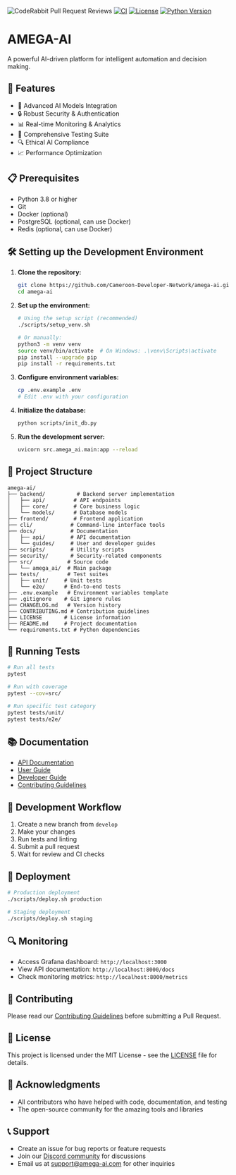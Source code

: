 ![CodeRabbit Pull Request Reviews](https://img.shields.io/coderabbit/prs/github/Cameroon-Developer-Network/amega-ai?utm_source=oss&utm_medium=github&utm_campaign=Cameroon-Developer-Network%2Famega-ai&labelColor=171717&color=FF570A&link=https%3A%2F%2Fcoderabbit.ai&label=CodeRabbit+Reviews)
[![CI](https://github.com/Cameroon-Developer-Network/amega-ai/actions/workflows/ci.yml/badge.svg)](https://github.com/Cameroon-Developer-Network/amega-ai/actions/workflows/ci.yml)
[![License](https://img.shields.io/badge/License-MIT-blue.svg)](LICENSE)
[![Python Version](https://img.shields.io/badge/python-3.8%2B-blue)](https://www.python.org/downloads/)

# AMEGA-AI

A powerful AI-driven platform for intelligent automation and decision making.

## 🚀 Features

- 🤖 Advanced AI Models Integration
- 🔒 Robust Security & Authentication
- 📊 Real-time Monitoring & Analytics
- 🧪 Comprehensive Testing Suite
- 🔍 Ethical AI Compliance
- 📈 Performance Optimization

## 📋 Prerequisites

- Python 3.8 or higher
- Git
- Docker (optional)
- PostgreSQL (optional, can use Docker)
- Redis (optional, can use Docker)

## 🛠️ Setting up the Development Environment

1. **Clone the repository:**
   ```bash
   git clone https://github.com/Cameroon-Developer-Network/amega-ai.git
   cd amega-ai
   ```

2. **Set up the environment:**
   ```bash
   # Using the setup script (recommended)
   ./scripts/setup_venv.sh

   # Or manually:
   python3 -m venv venv
   source venv/bin/activate  # On Windows: .\venv\Scripts\activate
   pip install --upgrade pip
   pip install -r requirements.txt
   ```

3. **Configure environment variables:**
   ```bash
   cp .env.example .env
   # Edit .env with your configuration
   ```

4. **Initialize the database:**
   ```bash
   python scripts/init_db.py
   ```

5. **Run the development server:**
   ```bash
   uvicorn src.amega_ai.main:app --reload
   ```

## 📁 Project Structure

```
amega-ai/
├── backend/          # Backend server implementation
│   ├── api/         # API endpoints
│   ├── core/        # Core business logic
│   └── models/      # Database models
├── frontend/        # Frontend application
├── cli/            # Command-line interface tools
├── docs/           # Documentation
│   ├── api/        # API documentation
│   └── guides/     # User and developer guides
├── scripts/        # Utility scripts
├── security/       # Security-related components
├── src/           # Source code
│   └── amega_ai/  # Main package
├── tests/         # Test suites
│   ├── unit/     # Unit tests
│   └── e2e/      # End-to-end tests
├── .env.example   # Environment variables template
├── .gitignore    # Git ignore rules
├── CHANGELOG.md   # Version history
├── CONTRIBUTING.md # Contribution guidelines
├── LICENSE       # License information
├── README.md     # Project documentation
└── requirements.txt # Python dependencies
```

## 🧪 Running Tests

```bash
# Run all tests
pytest

# Run with coverage
pytest --cov=src/

# Run specific test category
pytest tests/unit/
pytest tests/e2e/
```

## 📚 Documentation

- [API Documentation](docs/api/README.md)
- [User Guide](docs/guides/user-guide.md)
- [Developer Guide](docs/guides/developer-guide.md)
- [Contributing Guidelines](CONTRIBUTING.md)

## 🔄 Development Workflow

1. Create a new branch from `develop`
2. Make your changes
3. Run tests and linting
4. Submit a pull request
5. Wait for review and CI checks

## 🚀 Deployment

```bash
# Production deployment
./scripts/deploy.sh production

# Staging deployment
./scripts/deploy.sh staging
```

## 🔍 Monitoring

- Access Grafana dashboard: `http://localhost:3000`
- View API documentation: `http://localhost:8000/docs`
- Check monitoring metrics: `http://localhost:8000/metrics`

## 🤝 Contributing

Please read our [Contributing Guidelines](CONTRIBUTING.md) before submitting a Pull Request.

## 📄 License

This project is licensed under the MIT License - see the [LICENSE](LICENSE) file for details.

## 🙏 Acknowledgments

- All contributors who have helped with code, documentation, and testing
- The open-source community for the amazing tools and libraries

## 📞 Support

- Create an issue for bug reports or feature requests
- Join our [Discord community](https://discord.gg/your-server) for discussions
- Email us at support@amega-ai.com for other inquiries


